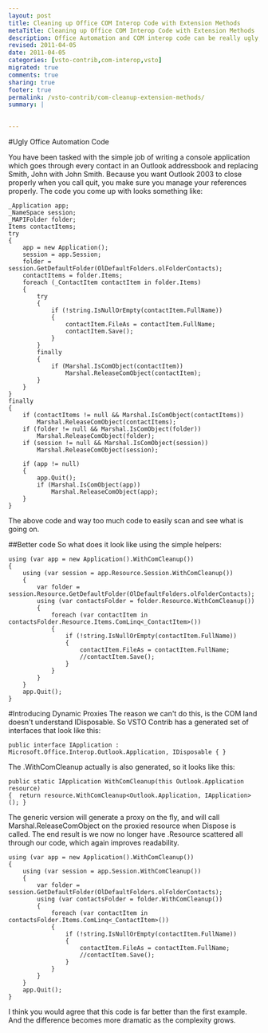 ```yaml
---
layout: post
title: Cleaning up Office COM Interop Code with Extension Methods
metaTitle: Cleaning up Office COM Interop Code with Extension Methods
description: Office Automation and COM interop code can be really ugly, this post show you how the extension methods in VSTO Contrib can help
revised: 2011-04-05
date: 2011-04-05
categories: [vsto-contrib,com-interop,vsto]
migrated: true
comments: true
sharing: true
footer: true
permalink: /vsto-contrib/com-cleanup-extension-methods/
summary: | 
  

---
```

#Ugly Office Automation Code

You have been tasked with the simple job of writing a console application which goes through every contact in an Outlook addressbook and replacing Smith, John with John Smith. Because you want Outlook 2003 to close properly when you call quit, you make sure you manage your references properly. The code you come up with looks something like:


    _Application app;
    _NameSpace session;
    _MAPIFolder folder;
    Items contactItems;
    try
    {
        app = new Application();
        session = app.Session;
        folder = session.GetDefaultFolder(OlDefaultFolders.olFolderContacts);
        contactItems = folder.Items;
        foreach (_ContactItem contactItem in folder.Items)
        {
            try
            {
                if (!string.IsNullOrEmpty(contactItem.FullName))
                {
                    contactItem.FileAs = contactItem.FullName;
                    contactItem.Save();
                }
            }
            finally
            {
                if (Marshal.IsComObject(contactItem))
                    Marshal.ReleaseComObject(contactItem);
            }
        }
    }
    finally
    {
        if (contactItems != null && Marshal.IsComObject(contactItems))
            Marshal.ReleaseComObject(contactItems);
        if (folder != null && Marshal.IsComObject(folder))
            Marshal.ReleaseComObject(folder);
        if (session != null && Marshal.IsComObject(session))
            Marshal.ReleaseComObject(session);
        
        if (app != null)
        {
            app.Quit();
            if (Marshal.IsComObject(app))
                Marshal.ReleaseComObject(app);
        }
    }

The above code and way too much code to easily scan and see what is going on.

##Better code
So what does it look like using the simple helpers:

    using (var app = new Application().WithComCleanup())
    {
        using (var session = app.Resource.Session.WithComCleanup())
        {
            var folder = session.Resource.GetDefaultFolder(OlDefaultFolders.olFolderContacts);
            using (var contactsFolder = folder.Resource.WithComCleanup())
            {
                foreach (var contactItem in contactsFolder.Resource.Items.ComLinq<_ContactItem>())
                {
                    if (!string.IsNullOrEmpty(contactItem.FullName))
                    {
                        contactItem.FileAs = contactItem.FullName;
                        //contactItem.Save();
                    }
                }
            }
        }
        app.Quit();
    }

#Introducing Dynamic Proxies
The reason we can't do this, is the COM land doesn't understand IDisposable. So VSTO Contrib has a generated set of interfaces that look like this:

    public interface IApplication : Microsoft.Office.Interop.Outlook.Application, IDisposable { }

The .WithComCleanup actually is also generated, so it looks like this:

    public static IApplication WithComCleanup(this Outlook.Application resource)
    {  return resource.WithComCleanup<Outlook.Application, IApplication>(); }

The generic version will generate a proxy on the fly, and will call Marshal.ReleaseComObject on the proxied resource when Dispose is called. The end result is we now no longer have .Resource scattered all through our code, which again improves readability.

    using (var app = new Application().WithComCleanup())
    {
        using (var session = app.Session.WithComCleanup())
        {
            var folder = session.GetDefaultFolder(OlDefaultFolders.olFolderContacts);
            using (var contactsFolder = folder.WithComCleanup())
            {
                foreach (var contactItem in contactsFolder.Items.ComLinq<_ContactItem>())
                {
                    if (!string.IsNullOrEmpty(contactItem.FullName))
                    {
                        contactItem.FileAs = contactItem.FullName;
                        //contactItem.Save();
                    }
                }
            }
        }
        app.Quit();
    }

I think you would agree that this code is far better than the first example. And the difference becomes more dramatic as the complexity grows.